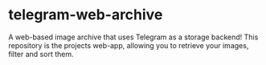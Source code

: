 # telegram-web-archive
A web-based image archive that uses Telegram as a storage backend! This repository is the projects web-app, allowing you to retrieve your images, filter and sort them.
